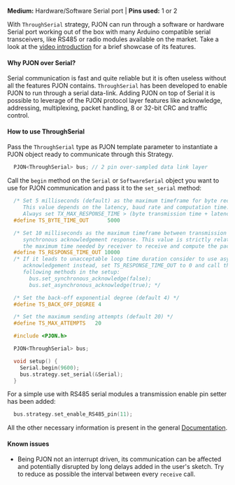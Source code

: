 
**Medium:** Hardware/Software Serial port |
**Pins used:** 1 or 2

With `ThroughSerial` strategy, PJON can run through a software or hardware Serial port working out of the box with many Arduino compatible serial transceivers, like RS485 or radio modules available on the market. Take a look at the [video introduction](https://www.youtube.com/watch?v=H4jUsgvM-lw) for a brief showcase of its features.

#### Why PJON over Serial?
Serial communication is fast and quite reliable but it is often useless without all the features PJON contains. `ThroughSerial` has been developed to enable PJON to run through a serial data-link. Adding PJON on top of Serial it is possible to leverage of the PJON protocol layer features like acknowledge, addressing, multiplexing, packet handling, 8 or 32-bit CRC and traffic control.

#### How to use ThroughSerial
Pass the `ThroughSerial` type as PJON template parameter to instantiate a PJON object ready to communicate through this Strategy.
```cpp  
  PJON<ThroughSerial> bus; // 2 pin over-sampled data link layer
```
Call the `begin` method on the `Serial` or `SoftwareSerial`  object you want to use for PJON communication and pass it to the `set_serial` method:
```cpp  
  /* Set 5 milliseconds (default) as the maximum timeframe for byte reception.
     This value depends on the latency, baud rate and computation time.
     Always set TX_MAX_RESPONSE_TIME > (byte transmission time + latency) */
  #define TS_BYTE_TIME_OUT      5000

  /* Set 10 milliseconds as the maximum timeframe between transmission and
     synchronous acknowledgement response. This value is strictly related to
     the maximum time needed by receiver to receive and compute the packet. */
  #define TS_RESPONSE_TIME_OUT 10000
  /* If it leads to unacceptable loop time duration consider to use asynchronous
     acknowledgement instead, set TS_RESPONSE_TIME_OUT to 0 and call the
     following methods in the setup:
       bus.set_synchronous_acknowledge(false);
       bus.set_asynchronous_acknowledge(true); */

  /* Set the back-off exponential degree (default 4) */
  #define TS_BACK_OFF_DEGREE 4

  /* Set the maximum sending attempts (default 20) */
  #define TS_MAX_ATTEMPTS   20

  #include <PJON.h>

  PJON<ThroughSerial> bus;

  void setup() {
    Serial.begin(9600);
    bus.strategy.set_serial(&Serial);
  }
```
For a simple use with RS485 serial modules a transmission enable pin setter has been added:
```cpp  
  bus.strategy.set_enable_RS485_pin(11);
```

All the other necessary information is present in the general [Documentation](/documentation).

#### Known issues
- Being PJON not an interrupt driven, its communication can be affected and potentially disrupted by long delays added in the user's sketch. Try to reduce as possible the interval between every `receive` call.
